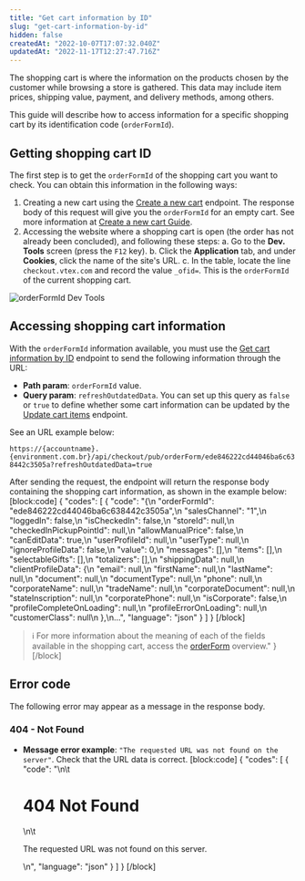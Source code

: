 ```yaml
---
title: "Get cart information by ID"
slug: "get-cart-information-by-id"
hidden: false
createdAt: "2022-10-07T17:07:32.040Z"
updatedAt: "2022-11-17T12:27:47.716Z"
---
```


The shopping cart is where the information on the products chosen by the customer while browsing a store is gathered. This data may include item prices, shipping value, payment, and delivery methods, among others.

This guide will describe how to access information for a specific shopping cart by its identification code (`orderFormId`).

## Getting shopping cart ID

The first step is to get the `orderFormId` of the shopping cart you want to check. You can obtain this information in the following ways:

1. Creating a new cart using the [Create a new cart](https://developers.vtex.com/vtex-rest-api/reference/createanewcart) endpoint. The response body of this request will give you the `orderFormId` for an empty cart. See more information at [Create a new cart Guide](https://dash.readme.com/project/vtex-rest-api/v2.1/docs/create-a-new-cart).
2. Accessing the website where a shopping cart is open (the order has not already been concluded), and following these steps:
    a. Go to the **Dev. Tools** screen (press the `F12` key).
    b. Click the **Application** tab, and under **Cookies**, click the name of the site's URL.
    c. In the table, locate the line `checkout.vtex.com` and record the value `_ofid=`. This is the `orderFormId` of the current shopping cart.

![orderFormId Dev Tools](https://raw.githubusercontent.com/vtexdocs/dev-portal-content/main/images/get-cart-information-by-id-0.png)

## Accessing shopping cart information

With the `orderFormId` information available, you must use the [Get cart information by ID](https://developers.vtex.com/vtex-rest-api/reference/getcartinformationbyid) endpoint to send the following information through the URL:
- **Path param**: `orderFormId` value.
- **Query param**: `refreshOutdatedData`. You can set up this query as `false` or `true` to define whether some cart information can be updated by the [Update cart items](https://developers.vtex.com/vtex-rest-api/reference/itemsupdate) endpoint.

See an URL example below:

`https://{accountname}.{environment.com.br}/api/checkout/pub/orderForm/ede846222cd44046ba6c638442c3505a?refreshOutdatedData=true`

After sending the request, the endpoint will return the response body containing the shopping cart information, as shown in the example below:
[block:code]
{
  "codes": [
    {
      "code": "{\n    \"orderFormId\": \"ede846222cd44046ba6c638442c3505a\",\n    \"salesChannel\": \"1\",\n    \"loggedIn\": false,\n    \"isCheckedIn\": false,\n    \"storeId\": null,\n    \"checkedInPickupPointId\": null,\n    \"allowManualPrice\": false,\n    \"canEditData\": true,\n    \"userProfileId\": null,\n    \"userType\": null,\n    \"ignoreProfileData\": false,\n    \"value\": 0,\n    \"messages\": [],\n    \"items\": [],\n    \"selectableGifts\": [],\n    \"totalizers\": [],\n    \"shippingData\": null,\n    \"clientProfileData\": {\n        \"email\": null,\n        \"firstName\": null,\n        \"lastName\": null,\n        \"document\": null,\n        \"documentType\": null,\n        \"phone\": null,\n        \"corporateName\": null,\n        \"tradeName\": null,\n        \"corporateDocument\": null,\n        \"stateInscription\": null,\n        \"corporatePhone\": null,\n        \"isCorporate\": false,\n        \"profileCompleteOnLoading\": null,\n        \"profileErrorOnLoading\": null,\n        \"customerClass\": null\n    },\n...",
      "language": "json"
    }
  ]
}
[/block]

>ℹ️ For more information about the meaning of each of the fields available in the shopping cart, access the [orderForm](https://developers.vtex.com/vtex-rest-api/reference/orderform-fields) overview."
}
[/block]
## Error code

The following error may appear as a message in the response body.

### 404 - Not Found

- **Message error example**: `"The requested URL was not found on the server"`. Check that the URL data is correct.
[block:code]
{
  "codes": [
    {
      "code": "<body>\n\t<h1>404 Not Found</h1>\n\t<p>The requested URL was not found on this server.</p>\n</body>",
      "language": "json"
    }
  ]
}
[/block]
